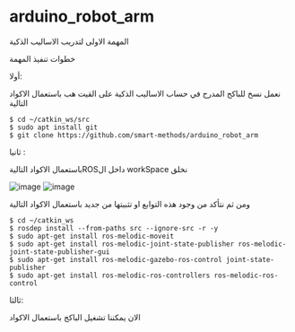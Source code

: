 # arduino_robot_arm
المهمة الاولى لتدريب الاساليب الذكية

خطوات تنفيذ المهمة

أولا:

 نعمل نسخ للباكج المدرج في حساب الاساليب الذكية على القيت هب باستعمال الاكواد التالية
	
	$ cd ~/catkin_ws/src
	$ sudo apt install git
	$ git clone https://github.com/smart-methods/arduino_robot_arm 

ثانيا :

باستعمال الاكواد التاليةROSداخل ال workSpace نخلق 

![image](https://user-images.githubusercontent.com/85806841/123825452-97d13200-d907-11eb-8f1d-ab031a194114.png)
![image](https://user-images.githubusercontent.com/85806841/123825535-a7507b00-d907-11eb-9328-ca81cca8b362.png)

ومن ثم نتأكد من وجود هذه التوابع او تثبيتها من جديد باستعمال الاكواد التالية

	$ cd ~/catkin_ws
	$ rosdep install --from-paths src --ignore-src -r -y
	$ sudo apt-get install ros-melodic-moveit
	$ sudo apt-get install ros-melodic-joint-state-publisher ros-melodic-joint-state-publisher-gui
	$ sudo apt-get install ros-melodic-gazebo-ros-control joint-state-publisher
	$ sudo apt-get install ros-melodic-ros-controllers ros-melodic-ros-control

ثالثا:

الان يمكننا تشغيل الباكج باستعمال الاكواد


